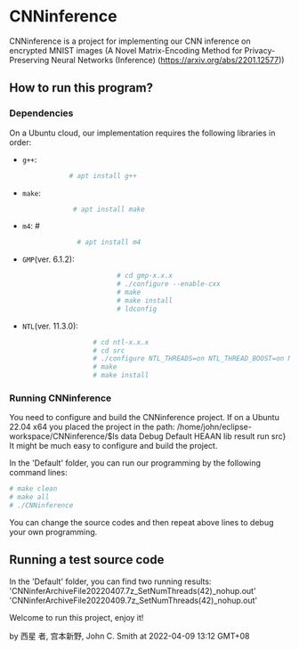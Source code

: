 # CNNinference

CNNinference is a project for implementing our CNN inference on  encrypted MNIST images (A Novel Matrix-Encoding Method for Privacy-Preserving Neural Networks (Inference) (https://arxiv.org/abs/2201.12577))

## How to run this program? 

### Dependencies

On a Ubuntu cloud, our implementation requires the following libraries in order:
* `g++`:      
```sh
               # apt install g++ 
```

* `make`:       
```sh
                # apt install make
```

* `m4`: #        
```sh
                 # apt install m4
```

* `GMP`(ver. 6.1.2):      
```sh
                           # cd gmp-x.x.x  
                           # ./configure --enable-cxx  
                           # make
                           # make install
                           # ldconfig
```

* `NTL`(ver. 11.3.0): 
```sh
                     # cd ntl-x.x.x
                     # cd src
                     # ./configure NTL_THREADS=on NTL_THREAD_BOOST=on NTL_EXCEPTIONS=on
                     # make
                     # make install
```

### Running CNNinference 

You need to configure and build the CNNinference project. If on a Ubuntu 22.04 x64 you placed the project in the path:
        /home/john/eclipse-workspace/CNNinference/$ls
        data  Debug  Default  HEAAN  lib  result  run  src}
It might be much easy to configure and build the project.  

In the 'Default' folder, you can run our programming by the following command lines:

```sh
# make clean
# make all
# ./CNNinference
``` 

You can change the source codes and then repeat above lines to debug your own programming.

## Running a test source code

In the 'Default' folder, you can find two running results: 
'CNNinferArchiveFile20220407.7z_SetNumThreads(42)_nohup.out'
'CNNinferArchiveFile20220409.7z_SetNumThreads(42)_nohup.out'


Welcome to run this project, enjoy it!

by 西星 者, 宫本新野, John C. Smith
at 2022-04-09 13:12 GMT+08
